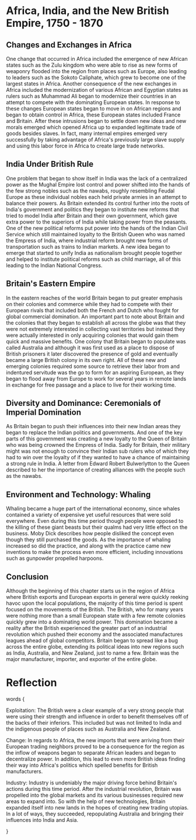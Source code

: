 # Africa, India, and the New British Empire, 1750 - 1870

## Changes and Exchanges in Africa

One change that occurred in Africa included the emergence of new African states such as the Zulu kingdom who were able to rise as new forms of weaponry flooded into the region from places such as Europe, also leading to leaders such as the Sokoto Caliphate, which grew to become one of the largest states in Africa. Another consequence of the new exchanges in Africa included the modernization of various African and Egyptian states as rulers such as Muhammad Ali began to modernize their countries in an attempt to compete with the dominating European states. In response to these changes European states began to move in on African regions and began to obtain control in Africa, these European states included France and Britain. After these intrusions began to settle down new ideas and new morals emerged which opened Africa up to expanded legitimate trade of goods besides slaves. In fact, many internal empires emerged very successfully by taking advantage of Africa's previously large slave supply and using this labor force in Africa to create large trade networks.

## India Under British Rule

One problem that began to show itself in India was the lack of a centralized power as the Mughal Empire lost control and power shifted into the hands of the few strong nobles such as the nawabs, roughly resembling Feudal Europe as these individual nobles each held private armies in an attempt to balance their powers. As Britain extended its control further into the roots of India's government and politics they began to institute new reforms that tried to model India after Britain and their own government, which gave extra power to the superiors of India while taking power from the peasants. One of the new political reforms put power into the hands of the Indian Civil Service which still maintained loyalty to the British Queen who was named the Empress of India, where industrial reform brought new forms of transportation such as trains to Indian markets. A new idea began to emerge that started to unify India as nationalism brought people together and helped to institute political reforms such as child marriage, all of this leading to the Indian National Congress.

## Britain's Eastern Empire

In the eastern reaches of the world Britain began to put greater emphasis on their colonies and commerce while they had to compete with their European rivals that included both the French and Dutch who fought for global commercial domination. An important part to note about Britain and the colonies that they began to establish all across the globe was that they were not extremely interested in collecting vast territories but instead they were actually interested in only acquiring colonies that would gain them quick and massive benefits. One colony that Britain began to populate was called Australia and although it was first used as a place to dispose of British prisoners it later discovered the presence of gold and eventually became a large British colony in its own right. All of these new and emerging colonies required some source to retrieve their labor from and indentured servitude was the go to form for an aspiring European, as they began to flood away from Europe to work for several years in remote lands in exchange for free passage and a place to live for their working time.

## Diversity and Dominance: Ceremonials of Imperial Domination

As Britain began to push their influences into their new Indian areas they began to replace the Indian politics and governments. And one of the key parts of this government was creating a new loyalty to the Queen of Britain who was being crowned the Empress of India. Sadly for Britain, their military might was not enough to convince their Indian sub rulers who of which they had to win over the loyalty of if they wanted to have a chance of maintaining a strong rule in India. A letter from Edward Robert Bulwerlytton to the Queen described to her the importance of creating alliances with the people such as the nawabs. 

## Environment and Technology: Whaling

Whaling became a huge part of the international economy, since whales contained a variety of expensive yet useful resources that were sold everywhere. Even during this time period though people were opposed to the killing of these giant beasts but their qualms had very little effect on the business. Moby Dick describes how people disliked the concept even though they still purchased the goods. As the importance of whaling increased so did the practice, and along with the practice came new inventions to make the process even more efficient, including innovations such as gunpowder propelled harpoons.

## Conclusion

Although the beginning of this chapter starts us in the region of Africa where British exports and European exports in general were quickly reeking havoc upon the local populations, the majority of this time period is spent focused on the movements of the British. The British, who for many years were nothing more than a small European state with a few remote colonies quickly grew into a dominating world power. This domination became a reality after the British experienced the greater part of an industrial revolution which pushed their economy and the associated manufactures leagues ahead of global competitors. Britain began to spread like a bug across the entire globe, extending its political ideas into new regions such as India, Australia, and New Zealand, just to name a few. Britain was the major manufacturer, importer, and exporter of the entire globe.

# Reflection

words {

Exploitation: The British were a clear example of a very strong people that were using their strength and influence in order to benefit themselves off of the backs of their inferiors. This included but was not limited to India and the indigenous people of places such as Australia and New Zealand.

Change: In regards to Africa, the new imports that were arriving from their European trading neighbors proved to be a consequence for the region as the inflow of weapons began to separate African leaders and began to decentralize power. In addition, this lead to even more British ideas finding their way into Africa's politics which spelled benefits for British manufacturers.

Industry: Industry is undeniably the major driving force behind Britain's actions during this time period. After the industrial revolution, Britain was propelled into the global markets and its various businesses required new areas to expand into. So with the help of new technologies, Britain expanded itself into new lands in the hopes of creating new trading utopias. In a lot of ways, they succeeded, repopulating Australia and bringing their influences into India and Asia.

}
